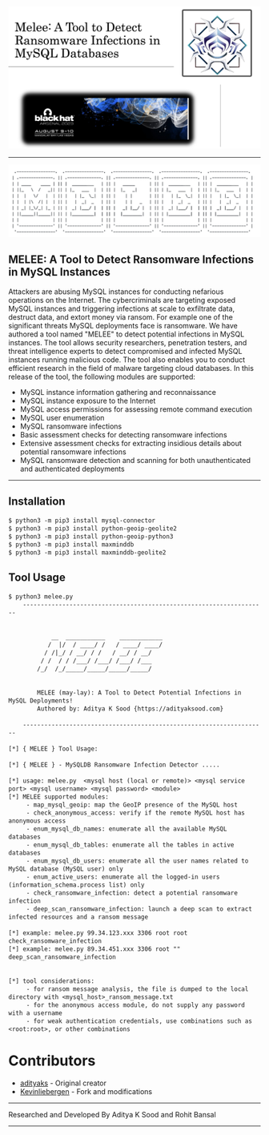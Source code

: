 ![Screenshot](melee_blackhat_usa_arsenal_2023.jpeg)

______________________________________________________________________________________________________________________

![Screenshot](melee.png)

## MELEE: A Tool to Detect Ransomware Infections in MySQL Instances


Attackers are abusing MySQL instances for conducting nefarious operations on the Internet. The cybercriminals are targeting exposed MySQL instances and triggering infections at scale to exfiltrate data, destruct data, and extort money via ransom. For example one of the significant threats MySQL deployments face is ransomware. We have authored a tool named "MELEE" to detect potential infections in MySQL instances. The tool allows security researchers, penetration testers, and threat intelligence experts to detect compromised and infected MySQL instances running malicious code. The tool also enables you to conduct efficient research in the field of malware targeting cloud databases. In this release of the tool, the following modules are supported:

* MySQL instance information gathering and reconnaissance
* MySQL instance exposure to the Internet
* MySQL access permissions for assessing remote command execution
* MySQL user enumeration
* MySQL ransomware infections
* Basic assessment checks for detecting ransomware infections
* Extensive assessment checks for extracting insidious details about potential ransomware infections
* MySQL ransomware detection and scanning for both unauthenticated and authenticated deployments

--------------
## Installation

```Requirements
$ python3 -m pip3 install mysql-connector
$ python3 -m pip3 install python-geoip-geolite2
$ python3 -m pip3 install python-geoip-python3
$ python3 -m pip3 install maxminddb 
$ python3 -m pip3 install maxminddb-geolite2
```

## Tool Usage

```
$ python3 melee.py 
	--------------------------------------------------------------------


            __  ___________    ____________
           /  |/  / ____/ /   / ____/ ____/
          / /|_/ / __/ / /   / __/ / __/   
         / /  / / /___/ /___/ /___/ /___   
        /_/  /_/_____/_____/_____/_____/   
                                   

        MELEE (may-lay): A Tool to Detect Potential Infections in MySQL Deployments!
        Authored by: Aditya K Sood {https://adityaksood.com} 
        
	--------------------------------------------------------------------

[*] { MELEE } Tool Usage:

[*] { MELEE } - MySQLDB Ransomware Infection Detector .....

[*] usage: melee.py  <mysql host (local or remote)> <mysql service port> <mysql username> <mysql password> <module>
[*] MELEE supported modules:
     - map_mysql_geoip: map the GeoIP presence of the MySQL host
     - check_anonymous_access: verify if the remote MySQL host has anonymous access
     - enum_mysql_db_names: enumerate all the available MySQL databases
     - enum_mysql_db_tables: enumerate all the tables in active databases
     - enum_mysql_db_users: enumerate all the user names related to MySQL database (MySQL user) only
     - enum_active_users: enumerate all the logged-in users (information_schema.process list) only
     - check_ransomware_infection: detect a potential ransomware infection
     - deep_scan_ransomware_infection: launch a deep scan to extract infected resources and a ransom message

[*] example: melee.py 99.34.123.xxx 3306 root root check_ransomware_infection
[*] example: melee.py 89.34.451.xxx 3306 root "" deep_scan_ransomware_infection


[*] tool considerations:
     - for ransom message analysis, the file is dumped to the local directory with <mysql_host>_ransom_message.txt
     - for the anonymous access module, do not supply any password with a username
     - for weak authentication credentials, use combinations such as <root:root>, or other combinations

```

# Contributors

- [adityaks](https://github.com/adityaks) - Original creator
- [Kevinliebergen](https://github.com/kevinliebergen) - Fork and modifications

--------------

Researched and Developed By Aditya K Sood and Rohit Bansal 

--------------
